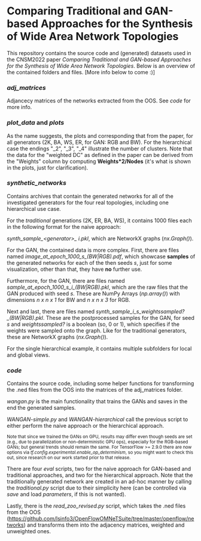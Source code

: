 # Comparing Traditional and GAN-based Approaches for the Synthesis of Wide Area Network Topologies

This repository contains the source code and (generated) datasets used in the CNSM2022 paper *Comparing Traditional and GAN-based Approaches for the Synthesis of Wide Area Network Topologies*. Below is an overview of the contained folders and files. [More info below to come :)]

### *adj_matrices*

Adjancecy matrices of the networks extracted from the OOS. See *code* for more info.

### *plot_data* and *plots*

As the name suggests, the plots and corresponding that from the paper, for all generators (2K, BA, WS, ER, for GAN: RGB and BW). For the hierarchical case the endings "_2", "_3", "_4" illustrate the number of clusters. Note that the data for the "weighted DC" as defined in the paper can be derived from the "Weights" column by computing **Weights*2/Nodes** (it's what is shown in the plots, just for clarification).

### *synthetic\_networks*

Contains archives that contain the generated networks for all of the investigated generators for the four real topologies, including one hierarchical use case.

For the *traditional* generations (2K, ER, BA, WS), it contains 1000 files each in the following format for the naive approach:

*synth\_sample_\<generator\>\_ i.pkl*, which are NetworkX graphs (*nx.Graph()*).

For the GAN, the contained data is more complex. First, there are files named *image\_at\_epoch\_1000_s_(BW|RGB).pdf*, which showcase **samples** of the generated networks for each of the then seeds *s*, just for some visualization, other than that, they have **no** further use.

Furthermore, for the GAN, there are files named *sample\_at\_epoch\_1000_s\_i_(BW|RGB).pkl*, which are the raw files that the GAN produced with seed *s*. These are NumPy Arrays (*np.array()*) with dimensions *n x n x 1* for BW and *n x n x 3* for RGB.

Next and last, there are files named *synth_sample\_i\_s\_weightssampled?\_(BW|RGB).pkl*. These are the postprocessed samples for the GAN, for seed *s* and *weightssampled?* is a boolean (so, 0 or 1), which specifies if the weights were sampled onto the graph. Like for the traditional generators, these are NetworkX graphs (*nx.Graph()*).

For the single hierarchical example, it contains multiple subfolders for local and global views.

### *code*

Contains the source code, including some helper functions for transforming the .ned files from the OOS into the matrices of the adj_matrices folder.

*wangan.py* is the main functionality that trains the GANs and saves in the end the generated samples.

*WANGAN-simple.py* and *WANGAN-hierarchical* call the previous script to either perform the naive approach or the hierarchical approach. 

<sup>Note that since we trained the GANs on GPU, results may differ even though seeds are set (e.g., due to parallelization or non-deterministic GPU ops), especially for the RGB-based GANs; but general trends should remain the same. For TensorFlow >= 2.9.0 there are now options via *tf.config.experimental.enable_op_determinism*, so you might want to check this out, since research on our work started prior to that release.</sup>

There are four *eval* scripts, two for the naive approach for GAN-based and traditional approaches, and two for the hierarchical approach. Note that the traditionally generated network are created in an ad-hoc manner by calling the *traditional.py* script due to their simplicity here (can be controlled via *save* and load *parameters*, if this is not wanted).

Lastly, there is the *read_zoo_revised.py* script, which takes the .ned files from the OOS (https://github.com/lsinfo3/OpenFlowOMNeTSuite/tree/master/openflow/networks) and transforms them into the adjacency matrices, weighted and unweighted ones.
